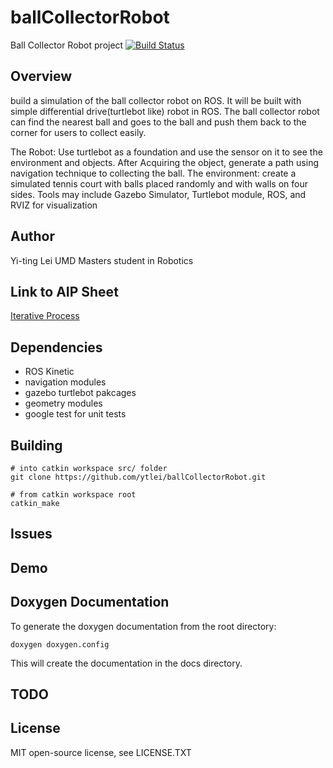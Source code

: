 # ballCollectorRobot
Ball Collector Robot project
[![Build Status](https://travis-ci.org/ytlei/ballCollectorRobot.svg?branch=master)](https://travis-ci.org/ytlei/ballCollectorRobot)

## Overview
build a simulation of the ball collector robot on ROS. It will be built with simple differential drive(turtlebot like) robot in ROS. The ball collector robot can find the nearest ball and goes to the ball and push them back to the corner for users to collect easily.

The Robot: Use turtlebot as a foundation and use the sensor on it to see the environment and objects. After Acquiring the object, generate a path using navigation technique to collecting the ball.
The environment: create a simulated tennis court with balls placed randomly and with
walls on four sides.
Tools may include Gazebo Simulator, Turtlebot module, ROS, and RVIZ for visualization

## Author
Yi-ting Lei
UMD Masters student in Robotics

## Link to AIP Sheet
[Iterative Process](https://docs.google.com/a/umd.edu/spreadsheets/d/1lzo7GK30SF71DnFegieKbuoOMx1Z_jcZFoYa5Z1Lw1A/edit?usp=sharing)

## Dependencies
 * ROS Kinetic
 * navigation modules
 * gazebo turtlebot pakcages
 * geometry modules
 * google test for unit tests

## Building

```
# into catkin workspace src/ folder
git clone https://github.com/ytlei/ballCollectorRobot.git

# from catkin workspace root
catkin_make 
```
## Issues

## Demo

## Doxygen Documentation

To generate the doxygen documentation from the root directory:

```
doxygen doxygen.config
```

This will create the documentation in the docs directory.

## TODO

## License
MIT open-source license, see LICENSE.TXT
